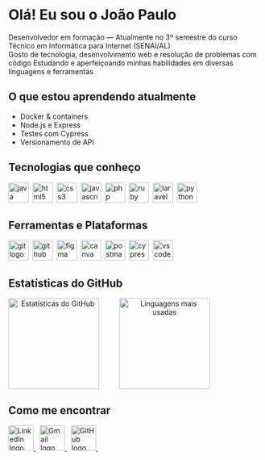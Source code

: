 # Olá! Eu sou o João Paulo 

Desenvolvedor em formação — Atualmente no 3º semestre do curso Técnico em Informática para Internet (SENAI/AL)  
Gosto de tecnologia, desenvolvimento web e resolução de problemas com código 
Estudando e aperfeiçoando minhas habilidades em diversas linguagens e ferramentas 

## O que estou aprendendo atualmente

- Docker & containers
- Node.js e Express
- Testes com Cypress
- Versionamento de API 

## Tecnologias que conheço
<p>
  <img src="https://skillicons.dev/icons?i=java" height="40" alt="java logo" />&nbsp;
  <img src="https://skillicons.dev/icons?i=html" height="40" alt="html5 logo" />&nbsp;
  <img src="https://skillicons.dev/icons?i=css" height="40" alt="css3 logo" />&nbsp;
  <img src="https://skillicons.dev/icons?i=js" height="40" alt="javascript logo" />&nbsp;
  <img src="https://skillicons.dev/icons?i=php" height="40" alt="php logo" />&nbsp;
  <img src="https://skillicons.dev/icons?i=ruby" height="40" alt="ruby logo" />&nbsp;
  <img src="https://skillicons.dev/icons?i=laravel" height="40" alt="laravel logo" />&nbsp;
  <img src="https://skillicons.dev/icons?i=python" height="40" alt="python logo" />&nbsp;
</p>

## Ferramentas e Plataformas
<p>
  <img src="https://skillicons.dev/icons?i=git" height="40" alt="git logo" />&nbsp;
  <img src="https://skillicons.dev/icons?i=github" height="40" alt="github logo" />&nbsp;
  <img src="https://skillicons.dev/icons?i=figma" height="40" alt="figma logo" />&nbsp;
  <img src="https://cdn.simpleicons.org/canva/00C4CC" height="40" alt="canva logo" />&nbsp;
  <img src="https://skillicons.dev/icons?i=postman" height="40" alt="postman logo" />&nbsp;
  <img src="https://skillicons.dev/icons?i=cypress" height="40" alt="cypress logo" />&nbsp;
  <img src="https://skillicons.dev/icons?i=vscode" height="40" alt="vscode logo" />&nbsp;
</p>

## Estatísticas do GitHub

<div align="center" style="display: flex; gap: 40px;">

  <img height="180em" src="https://github-readme-stats.vercel.app/api?username=joaopaulofelixviana&show_icons=true&theme=github_dark&hide_border=true" alt="Estatísticas do GitHub"/>

  <img height="180em" src="https://github-readme-stats.vercel.app/api/top-langs/?username=joaopaulofelixviana&layout=compact&theme=github_dark&hide_border=true" alt="Linguagens mais usadas"/>

</div>

## Como me encontrar

<p>
  <a href="https://www.linkedin.com/in/[meu usuario]" target="_blank">
    <img src="https://skillicons.dev/icons?i=linkedin" height="50" alt="LinkedIn logo"/>
  </a>&nbsp;
  
  <a href="mailto:jp4327844@gmail.com" target="_blank">
    <img src="https://skillicons.dev/icons?i=gmail" height="50" alt="Gmail logo"/>
  </a>&nbsp;
  
  <a href="https://github.com/joaopaulofelixviana" target="_blank">
    <img src="https://skillicons.dev/icons?i=github" height="50" alt="GitHub logo"/>
  </a>&nbsp;
</p>

